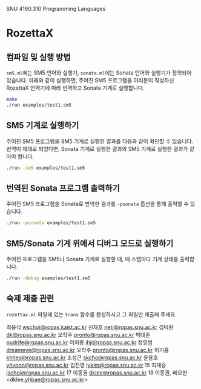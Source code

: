 SNU 4190.310 Programming Languages

# RozettaX

## 컴파일 및 실행 방법

`sm5.ml`에는 SM5 언어와 실행기, `sonata.ml`에는 Sonata 언어와 실행기가 정의되어 있습니다.
아래와 같이 실행하면, 주어진 SM5 프로그램을 여러분이 작성하신 RozettaX 번역기에 따라 번역하고 Sonata 기계로 실행합니다.

```sh
make
./run examples/test1.sm5
```

## SM5 기계로 실행하기

주어진 SM5 프로그램을 SM5 기계로 실행한 결과를 다음과 같이 확인할 수 있습니다.
번역이 제대로 되었다면, Sonata 기계로 실행한 결과와 SM5 기계로 실행한 결과가 같아야 합니다.

```sh
./run -sm5 examples/test1.sm5
```

## 번역된 Sonata 프로그램 출력하기

주어진 SM5 프로그램을 Sonata로 번역한 결과를 `-psonata` 옵션을 통해 출력할 수 있습니다.

```sh
./run -psonata examples/test1.sm5
```

## SM5/Sonata 기계 위에서 디버그 모드로 실행하기

주어진 프로그램을 SM5나 Sonata 기계로 실행할 때, 매 스텝마다 기계 상태를 출력합니다.

```sh
./run -debug examples/test1.sm5
```

## 숙제 제출 관련

`rozettax.ml` 파일에 있는 `trans` 함수를 완성하시고 그 파일만 제출해 주세요.

최웅식 <wschoi@ropas.kaist.ac.kr>
신재호 <netj@ropas.snu.ac.kr>
김덕환 <dk@ropas.snu.ac.kr>
오학주 <pronto@ropas.snu.ac.kr>
박대준 <pudrife@ropas.snu.ac.kr>
이희종 <ihji@ropas.snu.ac.kr>
정영범 <dreameye@ropas.snu.ac.kr>
오학주 <pronto@ropas.snu.ac.kr>
허기홍 <khheo@ropas.snu.ac.kr>
조성근 <skcho@ropas.snu.ac.kr>
윤용호 <yhyoon@ropas.snu.ac.kr>
김진영 <jykim@ropas.snu.ac.kr>
15 최재승 <jschoi@ropas.snu.ac.kr>
17 이동권 <dklee@ropas.snu.ac.kr>
18 이동권, 배요한 <dklee,<yhbae@ropas.snu.ac.kr>>
